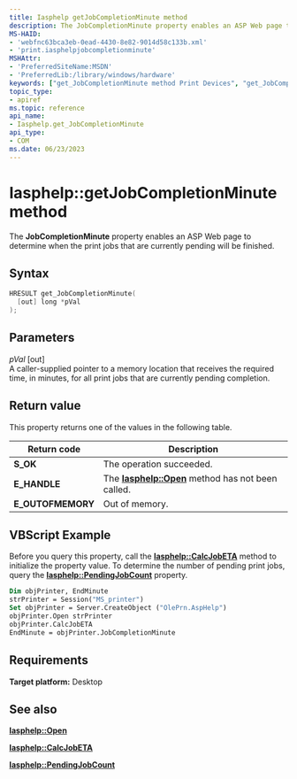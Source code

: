 ```yaml
---
title: Iasphelp getJobCompletionMinute method
description: The JobCompletionMinute property enables an ASP Web page to determine when the print jobs that are currently pending will be finished.
MS-HAID:
- 'webfnc63bca3eb-0ead-4430-8e82-9014d58c133b.xml'
- 'print.iasphelpjobcompletionminute'
MSHAttr:
- 'PreferredSiteName:MSDN'
- 'PreferredLib:/library/windows/hardware'
keywords: ["get_JobCompletionMinute method Print Devices", "get_JobCompletionMinute method Print Devices , Iasphelp interface", "Iasphelp interface Print Devices , get_JobCompletionMinute method"]
topic_type:
- apiref
ms.topic: reference
api_name:
- Iasphelp.get_JobCompletionMinute
api_type:
- COM
ms.date: 06/23/2023
---
```


# Iasphelp::getJobCompletionMinute method

The **JobCompletionMinute** property enables an ASP Web page to determine when the print jobs that are currently pending will be finished.

## Syntax

```cpp
HRESULT get_JobCompletionMinute(
  [out] long *pVal
);
```

## Parameters

*pVal* \[out\]  
A caller-supplied pointer to a memory location that receives the required time, in minutes, for all print jobs that are currently pending completion.

## Return value

This property returns one of the values in the following table.

| Return code | Description |
|--|--|
| **S_OK** | The operation succeeded. |
| **E_HANDLE** | The [**Iasphelp::Open**](iasphelp-open.md) method has not been called. |
| **E_OUTOFMEMORY** | Out of memory. |

## VBScript Example

Before you query this property, call the [**Iasphelp::CalcJobETA**](iasphelp-calcjobeta.md) method to initialize the property value. To determine the number of pending print jobs, query the [**Iasphelp::PendingJobCount**](iasphelp-pendingjobcount.md) property.

```vb
Dim objPrinter, EndMinute
strPrinter = Session("MS_printer")
Set objPrinter = Server.CreateObject ("OlePrn.AspHelp")
objPrinter.Open strPrinter
objPrinter.CalcJobETA
EndMinute = objPrinter.JobCompletionMinute
```

## Requirements

**Target platform:** Desktop

## See also

[**Iasphelp::Open**](iasphelp-open.md)

[**Iasphelp::CalcJobETA**](iasphelp-calcjobeta.md)

[**Iasphelp::PendingJobCount**](iasphelp-pendingjobcount.md)
